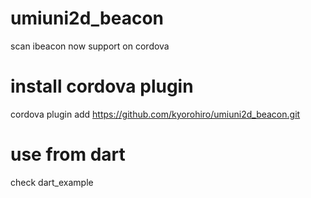 # umiuni2d_beacon

scan ibeacon
now support on cordova

# install cordova plugin
cordova plugin add https://github.com/kyorohiro/umiuni2d_beacon.git


# use from dart
check dart_example




